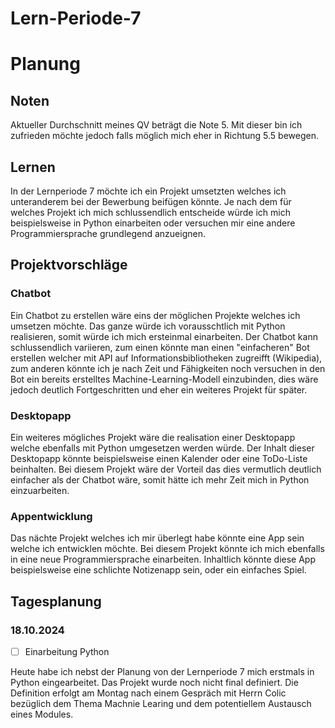 # Lern-Periode-7

# Planung
## Noten
Aktueller Durchschnitt meines QV beträgt die Note 5. Mit dieser bin ich zufrieden möchte jedoch falls möglich mich eher in Richtung 5.5 bewegen.
## Lernen
In der Lernperiode 7 möchte ich ein Projekt umsetzten welches ich unteranderem bei der Bewerbung beifügen könnte. Je nach dem für welches Projekt ich mich schlussendlich entscheide würde ich mich beispielsweise in Python einarbeiten oder versuchen mir eine andere Programmiersprache grundlegend anzueignen.
## Projektvorschläge
### Chatbot
Ein Chatbot zu erstellen wäre eins der möglichen Projekte welches ich umsetzen möchte. Das ganze würde ich vorausschtlich mit Python realisieren, somit würde ich mich ersteinmal einarbeiten. Der Chatbot kann schlussendlich variieren, zum einen könnte man einen "einfacheren" Bot erstellen welcher mit API auf Informationsbibliotheken zugreifft (Wikipedia), zum anderen könnte ich je nach Zeit und Fähigkeiten noch versuchen in den Bot ein bereits erstelltes Machine-Learning-Modell einzubinden, dies wäre jedoch deutlich Fortgeschritten und eher ein weiteres Projekt für später.
### Desktopapp
Ein weiteres mögliches Projekt wäre die realisation einer Desktopapp welche ebenfalls mit Python umgesetzen werden würde. Der Inhalt dieser Desktopapp könnte beispielsweise einen Kalender oder eine ToDo-Liste beinhalten. Bei diesem Projekt wäre der Vorteil das dies vermutlich deutlich einfacher als der Chatbot wäre, somit hätte ich mehr Zeit mich in Python einzuarbeiten.
### Appentwicklung
Das nächte Projekt welches ich mir überlegt habe könnte eine App sein welche ich entwicklen möchte. Bei diesem Projekt könnte ich mich ebenfalls in eine neue Programmiersprache einarbeiten. Inhaltlich könnte diese App beispielsweise eine schlichte Notizenapp sein, oder ein einfaches Spiel.


## Tagesplanung
### 18.10.2024
- [ ] Einarbeitung Python

Heute habe ich nebst der Planung von der Lernperiode 7 mich erstmals in Python eingearbeitet. Das Projekt wurde noch nicht final definiert. Die Definition erfolgt am Montag nach einem Gespräch mit Herrn Colic bezüglich dem Thema Machnie Learing und dem potentiellem Austausch eines Modules.




